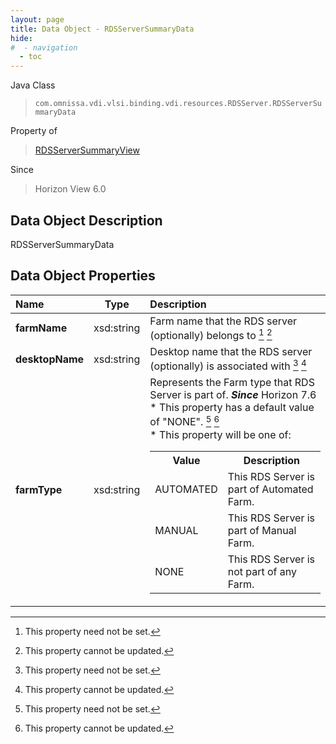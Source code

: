 ```yaml
---
layout: page
title: Data Object - RDSServerSummaryData
hide:
#  - navigation
  - toc
---
```






Java Class
> `com.omnissa.vdi.vlsi.binding.vdi.resources.RDSServer.RDSServerSummaryData`

Property of
> [RDSServerSummaryView](vdi.resources.RDSServer.RDSServerSummaryView.md#field_detail)

Since
> Horizon View 6.0


## Data Object Description

RDSServerSummaryData

## Data Object Properties

 Name | Type | Description
:---|:---:|:---
**farmName**|  xsd:string|  Farm name that the RDS server (optionally) belongs to [^1] [^2]
**desktopName**|  xsd:string|  Desktop name that the RDS server (optionally) is associated with [^1] [^2]
**farmType**|  xsd:string|  Represents the Farm type that RDS Server is part of.  **_Since_** Horizon 7.6 <br>* This property has a default value of "NONE". [^1] [^2] <br>* This property will be one of:<br><table><tr><th>Value</th><th>Description</th></tr><tr><td>AUTOMATED</td><td>This RDS Server is part of Automated Farm.</td></tr><tr><td>MANUAL</td><td>This RDS Server is part of Manual Farm.</td></tr><tr><td>NONE</td><td>This RDS Server is not part of any Farm.</td></tr></table>


 


[^1]: This property need not be set.
[^2]: This property cannot be updated.
